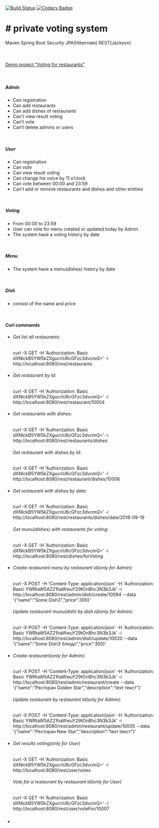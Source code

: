 [![Build Status](https://travis-ci.org/Lozitsky/voting.svg?branch=master)](https://travis-ci.org/Lozitsky/voting)
[![Codacy Badge](https://api.codacy.com/project/badge/Grade/d7874e7f975c4b82ad5f3aa5a605d823)](https://www.codacy.com/app/Lozitsky/voting?utm_source=github.com&amp;utm_medium=referral&amp;utm_content=Lozitsky/voting&amp;utm_campaign=Badge_Grade)

<h1># private voting system</h1>
Maven Spring Boot Security JPA(Hibernate) REST(Jackson)
<br>
<br>
<br>
<br>
<a href="https://voting-rest.herokuapp.com">Demo project "Voting for restaurants"</a>
<br>
<br>
<br>
<h5>Admin</h5>
<ul>
<li>Can registration</li>
<li>Can add restaurants</li>
<li>Can add dishes of restaurants</li>
<li>Can't view result voting</li>
<li>Can’t vote</li>
<li>Can’t delete admins or users</li>
</ul>
<br>
<h5>User</h5>
<ul>
<li>Can registration</li>
<li>Can vote</li>
<li>Can view result voting</li>
<li>Can change his voice by 11 o’clock</li>
<li>Can vote between 00:00 and 23:59</li>
<li>Can’t add or remove restaurants and dishes and other entities</li>
</ul>
<br>
<h5>Voting</h5>
<ul>
<li>From 00:00 to 23:59</li>
<li>User can vote for menu created or updated today by Admin</li>
<li>The system have a voting history by date</li>
</ul>
<br>
<h5>Menu</h5>
<ul>
<li>The system have a menu(dishes) history by date</li>
</ul>
<br>
<h5>Dish</h5>
<ul>
<li>consist of the name and price</li>
</ul>
<br>
<h4>
Curl commands
</h4>
<ul>
<li>
<h6>Get list all restaurants:</h6>
curl -X GET -H 'Authorization: Basic dXNlckB5YW5kZXgucnU6cGFzc3dvcmQ=' -i http://localhost:8080/rest/restaurants
</li>
<li>
<h6>Get restaurant by Id:</h6>
curl -X GET -H 'Authorization: Basic dXNlckB5YW5kZXgucnU6cGFzc3dvcmQ=' -i http://localhost:8080/rest/restaurant/10004
</li>
<li>
<h6>Get restaurants with dishes:</h6>
curl -X GET -H 'Authorization: Basic dXNlckB5YW5kZXgucnU6cGFzc3dvcmQ=' -i http://localhost:8080/rest/restaurants/dishes
</li>
<h6>Get restaurant with dishes by Id:</h6>
curl -X GET -H 'Authorization: Basic dXNlckB5YW5kZXgucnU6cGFzc3dvcmQ=' -i http://localhost:8080/rest/restaurant/dishes/10006
</li>
<li>
<h6>Get restaurant with dishes by date:</h6>
curl -X GET -H 'Authorization: Basic dXNlckB5YW5kZXgucnU6cGFzc3dvcmQ=' -i http://localhost:8080/rest/restaurants/dishes/date/2018-09-19
</li>
<h6>Get munu(dishes) with restaurants for voting:</h6>
curl -X GET -H 'Authorization: Basic dXNlckB5YW5kZXgucnU6cGFzc3dvcmQ=' -i http://localhost:8080/rest/dishes/forVoting
</li>
<li>
<h6>Create restaurant menu by restaurant id(only for Admin):</h6>
curl -X POST -H 'Content-Type: application/json' -H 'Authorization: Basic YWRtaW5AZ21haWwuY29tOnBhc3N3b3Jk' -i http://localhost:8080/rest/admin/dish/create/10094 --data '{"name":"Some Dish3","price":300}'
</li>
<h6>Update restaurant munu(dish) by dish id(only for Admin):</h6>
curl -X POST -H 'Content-Type: application/json' -H 'Authorization: Basic YWRtaW5AZ21haWwuY29tOnBhc3N3b3Jk' -i http://localhost:8080/rest/admin/dish/update/10020 --data '{"name":"Some Dish3 блюдо","price":350}'
</li>
<li>
<h6>Create restaurant(only for Admin):</h6>
curl -X POST -H 'Content-Type: application/json' -H 'Authorization: Basic YWRtaW5AZ21haWwuY29tOnBhc3N3b3Jk' -i http://localhost:8080/rest/admin/restaurant/create --data '{"name":"Ресторан Golden Star","description":"text текст"}'
</li>
<h6>Update restaurant by restaurant Id(only for Admin):</h6>
curl -X POST -H 'Content-Type: application/json' -H 'Authorization: Basic YWRtaW5AZ21haWwuY29tOnBhc3N3b3Jk' -i http://localhost:8080/rest/admin/restaurant/update/10005 --data '{"name":"Ресторан New Star","description":"text текст"}'
</li>
<li>
<h6>Get results voting(only for User)</h6>
curl -X GET -H 'Authorization: Basic dXNlckB5YW5kZXgucnU6cGFzc3dvcmQ=' -i http://localhost:8080/rest/user/votes
</li>
<h6>Vote for a restaurant by restaurant Id(only for User)</h6>
curl -X GET -H 'Authorization: Basic dXNlckB5YW5kZXgucnU6cGFzc3dvcmQ=' -i http://localhost:8080/rest/user/voteFor/10007
</li>
<li>
<h5></h5>
</li>
</ul>